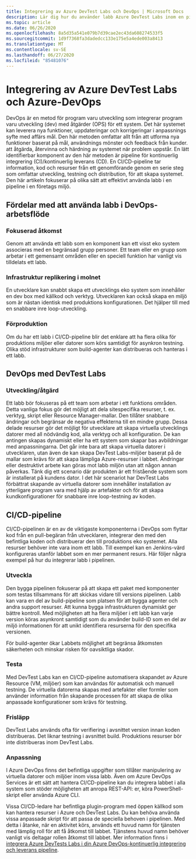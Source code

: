 ```yaml
---
title: Integrering av Azure DevTest Labs och DevOps | Microsoft Docs
description: Lär dig hur du använder labb Azure DevTest Labs inom en pipeline för kontinuerlig integrering (CI)/kontinuerlig leverans (CD) i en företags miljö.
ms.topic: article
ms.date: 06/26/2020
ms.openlocfilehash: 8a5d35a541e079b7d39cae2ec43da608274533f5
ms.sourcegitcommit: 1d9f7368fa3dadedcc133e175e5a4ede003a8413
ms.translationtype: MT
ms.contentlocale: sv-SE
ms.lasthandoff: 06/27/2020
ms.locfileid: "85481076"
---
```

# <a name="integration-of-azure-devtest-labs-and-azure-devops"></a>Integrering av Azure DevTest Labs och Azure-DevOps
DevOps är en metod för program varu utveckling som integrerar program varu utveckling (dev) med åtgärder (OPS) för ett system. Det här systemet kan leverera nya funktioner, uppdateringar och korrigeringar i anpassnings syfte med affärs mål. Den här metoden omfattar allt från att utforma nya funktioner baserat på mål, användnings mönster och feedback från kunder. att åtgärda, återvinna och härdning av systemet när problem uppstår. En lätt identifierbar komponent av den här metoden är pipeline för kontinuerlig integrering (CI)/kontinuerlig leverans (CD). En CI/CD-pipeline tar information, kod och resurser från ett genomförande genom en serie steg som omfattar utveckling, testning och distribution, för att skapa systemet. Den här artikeln fokuserar på olika sätt att effektivt använda labb i en pipeline i en företags miljö. 

## <a name="benefits-of-using-labs-in-devops-workflow"></a>Fördelar med att använda labb i DevOps-arbetsflöde 

### <a name="focused-access"></a>Fokuserad åtkomst 
Genom att använda ett labb som en komponent kan ett visst eko system associeras med en begränsad grupp personer. Ett team eller en grupp som arbetar i ett gemensamt områden eller en speciell funktion har vanligt vis tilldelats ett labb.   

### <a name="infrastructure-replication-in-the-cloud"></a>Infrastruktur replikering i molnet 
En utvecklare kan snabbt skapa ett utvecklings eko system som innehåller en dev box med källkod och verktyg. Utvecklaren kan också skapa en miljö som är nästan identisk med produktions konfigurationen. Det hjälper till med en snabbare inre loop-utveckling. 

### <a name="pre-production"></a>Förproduktion 
Om du har ett labb i CI/CD-pipeline blir det enklare att ha flera olika för produktions miljöer eller datorer som körs samtidigt för asynkron testning. Olika stöd infrastrukturer som build-agenter kan distribueras och hanteras i ett labb. 

## <a name="devops-with-devtest-labs"></a>DevOps med DevTest Labs 

### <a name="development--operation"></a>Utveckling/åtgärd 
Ett labb bör fokuseras på ett team som arbetar i ett funktions områden. Detta vanliga fokus gör det möjligt att dela sitespecifika resurser, t. ex. verktyg, skript eller Resource Manager-mallar. Den tillåter snabbare ändringar och begränsar de negativa effekterna till en mindre grupp. Dessa delade resurser gör det möjligt för utvecklare att skapa virtuella utvecklings datorer med all nödvändig kod, alla verktyg och all konfiguration. De kan antingen skapas dynamiskt eller ha ett system som skapar bas avbildningar med anpassningarna. Det går inte bara att skapa virtuella datorer i utvecklaren, utan även de kan skapa DevTest Labs-miljöer baserat på de mallar som krävs för att skapa lämpliga Azure-resurser i labbet. Ändringar eller destruktivt arbete kan göras mot labb miljön utan att någon annan påverkas. Tänk dig ett scenario där produkten är ett fristående system som är installerat på kundens dator. I det här scenariot har DevTest Labs förbättrat skapande av virtuella datorer som innehåller installation av ytterligare program vara med hjälp av artefakter och för att skapa kundkonfigurationer för snabbare inre loop-testning av koden. 
  
## <a name="cicd-pipeline"></a>CI/CD-pipeline 
CI/CD-pipelinen är en av de viktigaste komponenterna i DevOps som flyttar kod från en pull-begäran från utvecklaren, integrerar den med den befintliga koden och distribuerar den till produktions eko systemet. Alla resurser behöver inte vara inom ett labb. Till exempel kan en Jenkins-värd konfigureras utanför labbet som en mer permanent resurs. Här följer några exempel på hur du integrerar labb i pipelinen. 

### <a name="build"></a>Utveckla 
Den bygga pipelinen fokuserar på att skapa ett paket med komponenter som testas tillsammans för att skickas vidare till versions pipelinen. Labb kan vara en del av build-pipeline som platsen för att bygga agenter och andra support resurser. Att kunna bygga infrastrukturen dynamiskt ger bättre kontroll. Med möjligheten att ha flera miljöer i ett labb kan varje version köras asynkront samtidigt som du använder build-ID som en del av miljö informationen för att unikt identifiera resurserna för den specifika versionen.   

För build-agenter ökar Labbets möjlighet att begränsa åtkomsten säkerheten och minskar risken för oavsiktliga skador.  

### <a name="test"></a>Testa 
Med DevTest Labs kan en CI/CD-pipeline automatisera skapandet av Azure Resource (VM, miljöer) som kan användas för automatisk och manuell testning. De virtuella datorerna skapas med artefakter eller formler som använder information från skapande processen för att skapa de olika anpassade konfigurationer som krävs för testning.   

### <a name="release"></a>Frisläpp 
DevTest Labs används ofta för verifiering i avsnittet version innan koden distribueras. Det liknar testning i avsnittet build. Produktions resurser bör inte distribueras inom DevTest Labs. 

### <a name="customization"></a>Anpassning 
I Azure DevOps finns det befintliga uppgifter som tillåter manipulering av virtuella datorer och miljöer inom vissa labb. Även om Azure DevOps Services är ett sätt att hantera CI/CD-pipeline kan du integrera labbet i alla system som stöder möjligheten att anropa REST-API: er, köra PowerShell-skript eller använda Azure CLI. 

Vissa CI/CD-ledare har befintliga plugin-program med öppen källkod som kan hantera resurser i Azure och DevTest Labs. Du kan behöva använda vissa anpassade skript för att passa de speciella behoven i pipelinen.  Med detta i åtanke, när en aktivitet körs, används ett huvud namn för tjänsten med lämplig roll för att få åtkomst till labbet. Tjänstens huvud namn behöver vanligt vis deltagar rollen åtkomst till labbet. Mer information finns i [integrera Azure DevTests Labs i din Azure DevOps-kontinuerlig integrering och leverans pipeline](devtest-lab-integrate-ci-cd.md). 
 